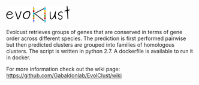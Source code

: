 ![Logo](https://github.com/Gabaldonlab/EvolClust/blob/master/raw/evolclust_logo.small.png)

Evolcust retrieves groups of genes that are conserved in terms of gene order across different species. The prediction is first performed pairwise but then predicted clusters are grouped into families of homologous clusters.
The script is written in python 2.7. A dockerfile is available to run it in docker.

For more information check out the wiki page: https://github.com/Gabaldonlab/EvolClust/wiki

